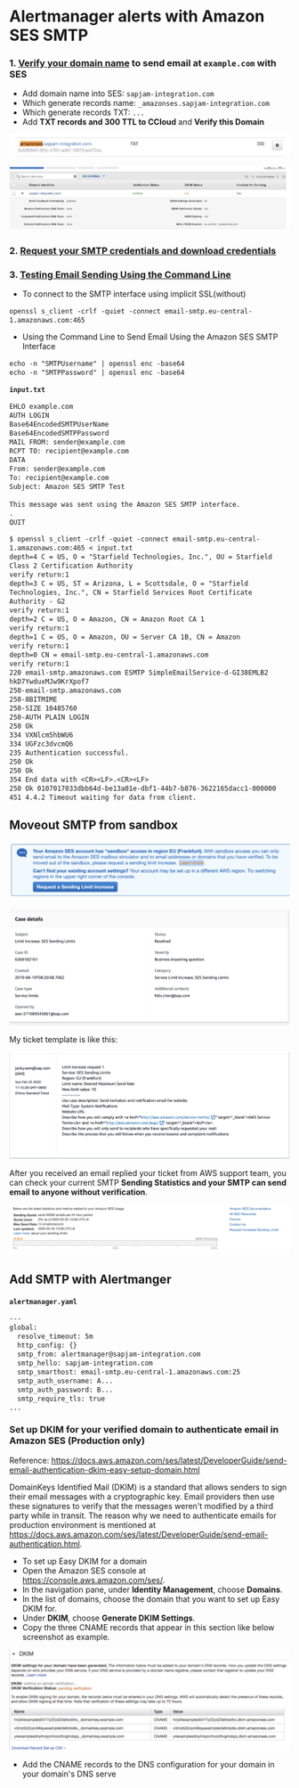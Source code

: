 # Alertmanager alerts with Amazon SES SMTP


### 1. [Verify your domain name](https://docs.aws.amazon.com/ses/latest/DeveloperGuide/verify-domain-procedure.html) to send email at `example.com` with SES

* Add domain name into SES: `sapjam-integration.com`
* Which generate records name: `_amazonses.sapjam-integration.com`
* Which generate records TXT: `...`
* Add **TXT records and 300 TTL to CCloud** and **Verify this Domain**

![Alt Image Text](images/25_1.png "Body image")

![Alt Image Text](images/25_2.png "Body image")

### 2. [Request your SMTP credentials and download credentials](https://docs.aws.amazon.com/ses/latest/DeveloperGuide/smtp-credentials.html)

### 3. [Testing Email Sending Using the Command Line](https://docs.aws.amazon.com/ses/latest/DeveloperGuide/send-email-smtp-client-command-line.html)

* To connect to the SMTP interface using implicit SSL(without)

```
openssl s_client -crlf -quiet -connect email-smtp.eu-central-1.amazonaws.com:465
```

* Using the Command Line to Send Email Using the Amazon SES SMTP Interface

```
echo -n "SMTPUsername" | openssl enc -base64
echo -n "SMTPPassword" | openssl enc -base64
```

**`input.txt`**

```
EHLO example.com
AUTH LOGIN
Base64EncodedSMTPUserName
Base64EncodedSMTPPassword
MAIL FROM: sender@example.com
RCPT TO: recipient@example.com
DATA
From: sender@example.com
To: recipient@example.com
Subject: Amazon SES SMTP Test

This message was sent using the Amazon SES SMTP interface.
.
QUIT
```

```
$ openssl s_client -crlf -quiet -connect email-smtp.eu-central-1.amazonaws.com:465 < input.txt
depth=4 C = US, O = "Starfield Technologies, Inc.", OU = Starfield Class 2 Certification Authority
verify return:1
depth=3 C = US, ST = Arizona, L = Scottsdale, O = "Starfield Technologies, Inc.", CN = Starfield Services Root Certificate Authority - G2
verify return:1
depth=2 C = US, O = Amazon, CN = Amazon Root CA 1
verify return:1
depth=1 C = US, O = Amazon, OU = Server CA 1B, CN = Amazon
verify return:1
depth=0 CN = email-smtp.eu-central-1.amazonaws.com
verify return:1
220 email-smtp.amazonaws.com ESMTP SimpleEmailService-d-GI38EMLB2 hkD7YwduxMJw9KrXpof7
250-email-smtp.amazonaws.com
250-8BITMIME
250-SIZE 10485760
250-AUTH PLAIN LOGIN
250 Ok
334 VXNlcm5hbWU6
334 UGFzc3dvcmQ6
235 Authentication successful.
250 Ok
250 Ok
354 End data with <CR><LF>.<CR><LF>
250 Ok 0107017033dbb64d-be13a01e-dbf1-44b7-b876-3622165dacc1-000000
451 4.4.2 Timeout waiting for data from client.
```


## Moveout SMTP from sandbox

![Alt Image Text](images/25_3.png "Body image")


![Alt Image Text](images/25_4.png "Body image")

My ticket template is like this:

![Alt Image Text](images/25_5.png "Body image")

After you received an email replied your ticket from AWS support team, you can check your current SMTP **Sending Statistics and your SMTP can send email to anyone without verification**.

![Alt Image Text](images/25_6.png "Body image")


## Add SMTP with Alertmanger

**`alertmanager.yaml`**

```
---
global:
  resolve_timeout: 5m
  http_config: {}
  smtp_from: alertmanager@sapjam-integration.com
  smtp_hello: sapjam-integration.com
  smtp_smarthost: email-smtp.eu-central-1.amazonaws.com:25
  smtp_auth_username: A...
  smtp_auth_password: B...
  smtp_require_tls: true
...
```


### Set up DKIM for your verified domain to authenticate email in Amazon SES (Production only)

Reference: https://docs.aws.amazon.com/ses/latest/DeveloperGuide/send-email-authentication-dkim-easy-setup-domain.html

DomainKeys Identified Mail (DKIM) is a standard that allows senders to sign their email messages with a cryptographic key. Email providers then use these signatures to verify that the messages weren't modified by a third party while in transit. The reason why we need to authenticate emails for production environment is mentioned at https://docs.aws.amazon.com/ses/latest/DeveloperGuide/send-email-authentication.html.

* To set up Easy DKIM for a domain
* Open the Amazon SES console at https://console.aws.amazon.com/ses/.
* In the navigation pane, under **Identity Management**, choose **Domains**.
* In the list of domains, choose the domain that you want to set up Easy DKIM for.
* Under **DKIM**, choose **Generate DKIM Settings**.
* Copy the three CNAME records that appear in this section like below screenshot as example.

![Alt Image Text](images/25_7.png "Body image")

* Add the CNAME records to the DNS configuration for your domain in your domain's DNS serve